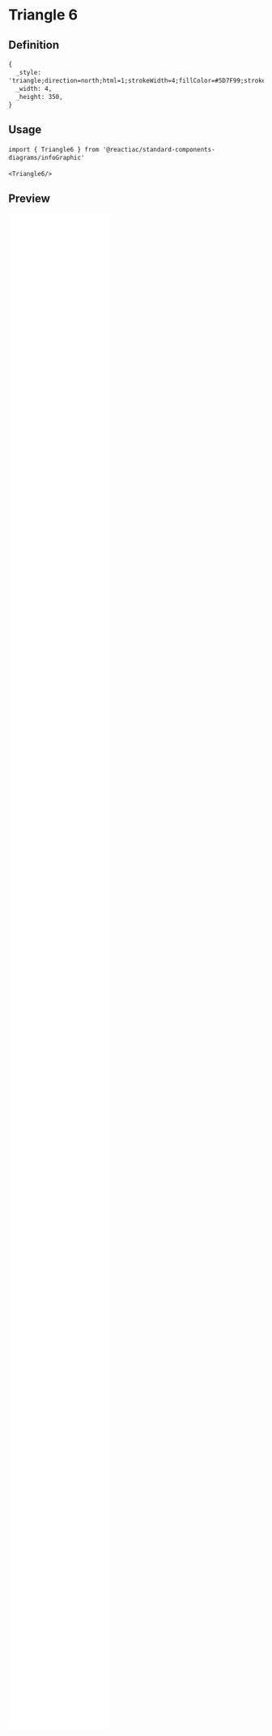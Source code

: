 # Triangle 6

## Definition

```
{
  _style: 'triangle;direction=north;html=1;strokeWidth=4;fillColor=#5D7F99;strokeColor=#ffffff;shadow=0;fontSize=10;fontColor=#FFFFFF;align=center;fontStyle=0;whiteSpace=wrap;spacing=10;',
  _width: 4,
  _height: 350,
}
```

## Usage

```
import { Triangle6 } from '@reactiac/standard-components-diagrams/infoGraphic'

<Triangle6/>
```

## Preview

<img src="./triangle-6.png" width="200"/>
